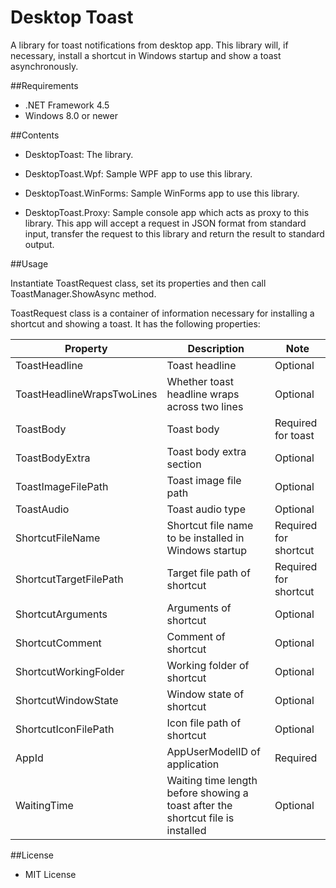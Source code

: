 ﻿Desktop Toast
=============

A library for toast notifications from desktop app. This library will, if necessary, install a shortcut in Windows startup and show a toast asynchronously.

##Requirements

 * .NET Framework 4.5
 * Windows 8.0 or newer

##Contents

 - DesktopToast: The library.

 - DesktopToast.Wpf: Sample WPF app to use this library.

 - DesktopToast.WinForms: Sample WinForms app to use this library.

 - DesktopToast.Proxy: Sample console app which acts as proxy to this library. This app will accept a request in JSON format from standard input, transfer the request to this library and return the result to standard output.

##Usage

Instantiate ToastRequest class, set its properties and then call ToastManager.ShowAsync method.

ToastRequest class is a container of information necessary for installing a shortcut and showing a toast. It has the following properties:

| Property                   | Description                                                                     | Note                  |
|----------------------------|---------------------------------------------------------------------------------|-----------------------|
| ToastHeadline              | Toast headline                                                                  | Optional              |
| ToastHeadlineWrapsTwoLines | Whether toast headline wraps across two lines                                   | Optional              |
| ToastBody                  | Toast body                                                                      | Required for toast    |
| ToastBodyExtra             | Toast body extra section                                                        | Optional              |
| ToastImageFilePath         | Toast image file path                                                           | Optional              |
| ToastAudio                 | Toast audio type                                                                | Optional              |
| ShortcutFileName           | Shortcut file name to be installed in Windows startup                           | Required for shortcut |
| ShortcutTargetFilePath     | Target file path of shortcut                                                    | Required for shortcut |
| ShortcutArguments          | Arguments of shortcut                                                           | Optional              |
| ShortcutComment            | Comment of shortcut                                                             | Optional              |
| ShortcutWorkingFolder      | Working folder of shortcut                                                      | Optional              |
| ShortcutWindowState        | Window state of shortcut                                                        | Optional              |
| ShortcutIconFilePath       | Icon file path of shortcut                                                      | Optional              |
| AppId                      | AppUserModelID of application                                                   | Required              |
| WaitingTime                | Waiting time length before showing a toast after the shortcut file is installed | Optional              |

##License

 - MIT License
